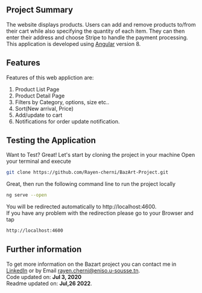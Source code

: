 ## Project Summary
The website displays products. Users can add and remove products to/from their cart while also specifying the quantity of each item. They can then enter their address and choose Stripe to handle the payment processing.<br/>
This application is developed using [Angular](https://angular.io/) version 8.

## Features
Features of this web appliction are:
1. Product List Page
2. Product Detail Page
3. Filters by Category, options, size etc..
4. Sort(New arrival, Price)
5. Add/update to cart
6. Notifications for order update notification.

## Testing the Application
Want to Test? Great!
Let's start by cloning the project in your machine
Open your terminal and execute
```sh
git clone https://github.com/Rayen-cherni/BazArt-Project.git
```
Great, then run the following command line to run the project locally 
```sh
ng serve --open
```
You will be redirected automatically to http://localhost:4600. <br/>
If you have any problem with the redirection please go to your Browser and tap
```sh
http://localhost:4600
```

## Further information
To get more information on the Bazart project you can contact me in [LinkedIn](https://www.linkedin.com/in/rayen-cherni-181b97198/) or by Email rayen.cherni@eniso.u-sousse.tn.<br/>
Code updated on: **Jul 3, 2020** <br/>
Readme updated on: **Jul,26 2022**. 
